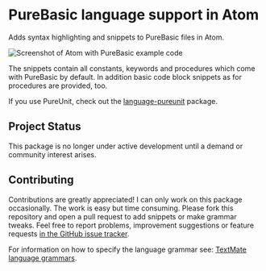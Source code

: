 # PureBasic language support in Atom

Adds syntax highlighting and snippets to PureBasic files in Atom.

![Screenshot of Atom with PureBasic example code](https://github.com/peterthomashorn/language-purebasic/raw/master/assets/screenshot.png)

The snippets contain all constants, keywords and procedures which come with PureBasic by default. In addition basic code block snippets as for procedures are provided, too.

If you use PureUnit, check out the [language-pureunit](https://atom.io/packages/language-pureunit) package.

## Project Status

This package is no longer under active development until a demand or community interest arises.

## Contributing

Contributions are greatly appreciated! I can only work on this package occasionally. The work is easy but time consuming. Please fork this repository and open a pull request to add snippets or make grammar tweaks. Feel free to report problems, improvement suggestions or feature requests [in the GitHub issue tracker](https://github.com/peterthomashorn/language-purebasic/issues).

For information on how to specify the language grammar see: [TextMate language grammars](http://manual.macromates.com/en/language_grammars).
